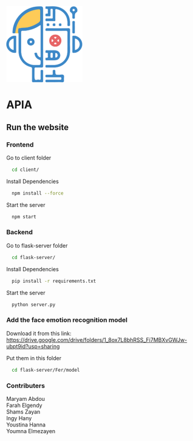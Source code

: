 <img src="./client/public/robot-blue.png" alt="Description" width="200" height="200">

# APIA

## Run the website

### Frontend

Go to client folder

```bash
  cd client/
```

Install Dependencies

```bash
  npm install --force
```

Start the server

```bash
  npm start
```

### Backend

Go to flask-server folder

```bash
  cd flask-server/
```

Install Dependencies

```bash
  pip install -r requirements.txt
```

Start the server

```bash
  python server.py
```

### Add the face emotion recognition model

Download it from this link: <br>
https://drive.google.com/drive/folders/1_8ox7L8bhRSS_Fi7MBXvGWJw-ubpt9id?usp=sharing

Put them in this folder

```bash
  cd flask-server/Fer/model
```

### Contributers
Maryam Abdou <br>
Farah Elgendy <br>
Shams Zayan <br>
Ingy Hany <br>
Youstina Hanna <br>
Youmna Elmezayen